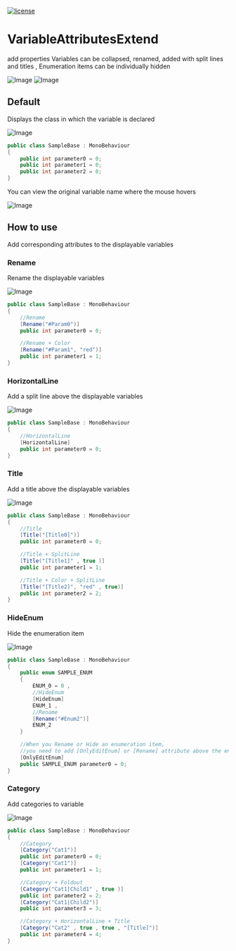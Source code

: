 [![license](https://img.shields.io/badge/license-MIT-brightgreen.svg?style=flat-square)](https://github.com/YuloongBY/VariableAttributesExtend/blob/main/LICENSE)

# VariableAttributesExtend

add properties Variables can be collapsed, renamed, added with split lines and titles , Enumeration items can be individually hidden

![Image](https://github.com/YuloongBY/BYImage/blob/main/VariableAttributesExtend/StyleDark.png)
![Image](https://github.com/YuloongBY/BYImage/blob/main/VariableAttributesExtend/StyleLight.png)

## Default
Displays the class in which the variable is declared

![Image](https://github.com/YuloongBY/BYImage/blob/main/VariableAttributesExtend/DrawClass.png)
```csharp
public class SampleBase : MonoBehaviour
{
    public int parameter0 = 0;
    public int parameter1 = 0;
    public int parameter2 = 0;
}
```
You can view the original variable name where the mouse hovers

![Image](https://github.com/YuloongBY/BYImage/blob/main/VariableAttributesExtend/Mouse.gif)

## How to use
Add corresponding attributes to the displayable variables

### Rename
Rename the displayable variables

![Image](https://github.com/YuloongBY/BYImage/blob/main/VariableAttributesExtend/Rename.png)
```csharp
public class SampleBase : MonoBehaviour
{
    //Rename
    [Rename("#Param0")]
    public int parameter0 = 0;

    //Rename + Color
    [Rename("#Param1", "red")]
    public int parameter1 = 1;
}
```
### HorizontalLine
Add a split line above the displayable variables

![Image](https://github.com/YuloongBY/BYImage/blob/main/VariableAttributesExtend/Splitline.png)
```csharp
public class SampleBase : MonoBehaviour
{
    //HorizontalLine
    [HorizontalLine]
    public int parameter0 = 0;
}
```
### Title
Add a title above the displayable variables

![Image](https://github.com/YuloongBY/BYImage/blob/main/VariableAttributesExtend/Title.png)
```csharp
public class SampleBase : MonoBehaviour
{
    //Title
    [Title("[Title0]")]
    public int parameter0 = 0;

    //Title + SplitLine
    [Title("[Title1]" , true )]
    public int parameter1 = 1;

    //Title + Color + SplitLine
    [Title("[Title2]", "red" , true)]
    public int parameter2 = 2;
}
```
### HideEnum
Hide the enumeration item

![Image](https://github.com/YuloongBY/BYImage/blob/main/VariableAttributesExtend/Enum.png)
```csharp
public class SampleBase : MonoBehaviour
{
    public enum SAMPLE_ENUM
    {
        ENUM_0 = 0 ,
        //HideEnum
        [HideEnum]
        ENUM_1 ,
        //Rename
        [Rename("#Enum2")]
        ENUM_2 
    }

    //When you Rename or Hide an enumeration item,
    //you need to add [OnlyEditEnum] or [Rename] attribute above the enumeration variable
    [OnlyEditEnum]
    public SAMPLE_ENUM parameter0 = 0;
}
```
### Category
Add categories to variable

![Image](https://github.com/YuloongBY/BYImage/blob/main/VariableAttributesExtend/Category.gif)
```csharp
public class SampleBase : MonoBehaviour
{
    //Category
    [Category("Cat1")]
    public int parameter0 = 0;
    [Category("Cat1")]
    public int parameter1 = 1;

    //Category + Foldout
    [Category("Cat1|Child1" , true )]
    public int parameter2 = 2;
    [Category("Cat1|Child2")]
    public int parameter3 = 3;

    //Category + HorizontalLine + Title
    [Category("Cat2" , true , true , "[Title]")]
    public int parameter4 = 4;
}
```
